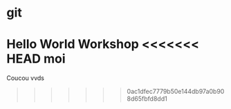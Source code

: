 # git

Hello World Workshop
<<<<<<< HEAD
moi
=======
Coucou vvds	

>>>>>>> 0ac1dfec7779b50e144db97a0b908d65fbfd8dd1
